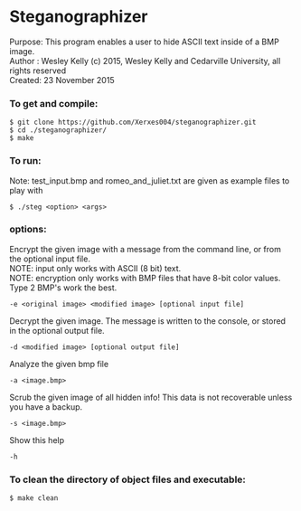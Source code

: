 <h1>Steganographizer</h1>
<p>Purpose: This program enables a user to hide ASCII text inside of a BMP image.<br>
Author : Wesley Kelly (c) 2015, Wesley Kelly and Cedarville University, all rights reserved<br>
Created: 23 November 2015</p>
</p>

<h3>To get and compile:</h3>

<pre><code>$ git clone https://github.com/Xerxes004/steganographizer.git
$ cd ./steganographizer/
$ make</code></pre>

<h3>To run:</h3>
<p>Note: test_input.bmp and romeo_and_juliet.txt are given as example files to play with</p>

<pre><code>$ ./steg &lt;option&gt; &lt;args&gt;</code></pre>

<h3>options:</h3>

<p>Encrypt the given image with a message from the command line, or from the optional input file.<br>
NOTE: input only works with ASCII (8 bit) text.<br>
NOTE: encryption only works with BMP files that have 8-bit color values. Type 2 BMP's work the best.</p>
<pre><code>-e &lt;original image&gt; &lt;modified image&gt; [optional input file]</code></pre>

Decrypt the given image. The message is written to the console, or stored in the optional output file.
<pre><code>-d &lt;modified image&gt; [optional output file]</code></pre>

Analyze the given bmp file
<pre><code>-a &lt;image.bmp&gt;</code></pre>

Scrub the given image of all hidden info! This data is not recoverable unless you have a backup.
<pre><code>-s &lt;image.bmp&gt;</code></pre>

Show this help
<pre><code>-h</code></pre>

<h3>To clean the directory of object files and executable: </h3>
<pre><code>$ make clean</code></pre>